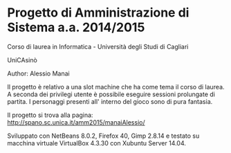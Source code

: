 # Progetto di Amministrazione di Sistema a.a. 2014/2015 #
Corso di laurea in Informatica - Università degli Studi di Cagliari

UniCAsinò

Author: Alessio Manai

Il progetto è relativo a una slot machine che ha come tema il corso di laurea. A seconda dei privilegi utente è possibile eseguire sessioni prolungate di partita. I personaggi presenti all' interno del gioco sono di pura fantasia.

Il progetto si trova alla pagina: http://spano.sc.unica.it/amm2015/manaiAlessio/

Sviluppato con NetBeans 8.0.2, Firefox 40, Gimp 2.8.14 e testato su macchina virtuale VirtualBox 4.3.30 con Xubuntu Server 14.04.